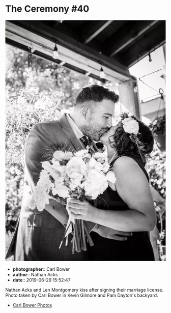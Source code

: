 # The Ceremony #40

![Nathan Acks and Len Montgomery kiss](assets/2019-06-29-set-1-the-ceremony-40.webp)

* **photographer**:: Carl Bower  
* **author**:: Nathan Acks  
* **date**:: 2019-06-29 15:52:47

Nathan Acks and Len Montgomery kiss after signing their marriage license. Photo taken by Carl Bower in Kevin Gilmore and Pam Dayton's backyard.

* [Carl Bower Photos](https://carlbowerphotos.com)
